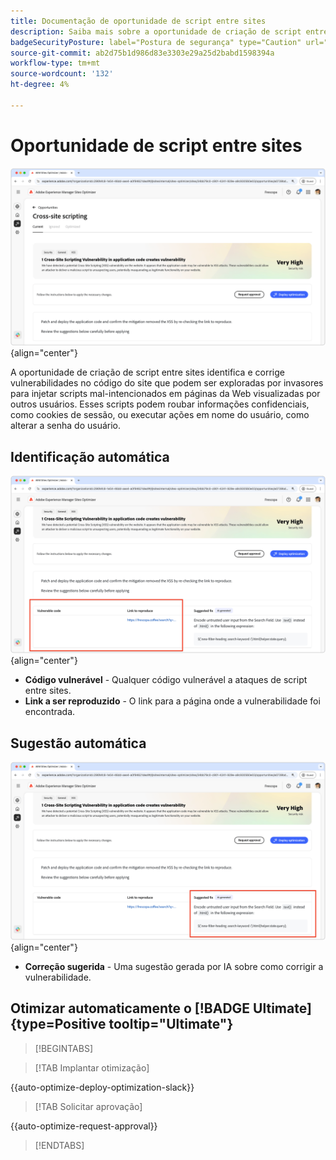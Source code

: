 ```yaml
---
title: Documentação de oportunidade de script entre sites
description: Saiba mais sobre a oportunidade de criação de script entre sites e para identificar e corrigir vulnerabilidades de segurança do site.
badgeSecurityPosture: label="Postura de segurança" type="Caution" url="../../opportunity-types/security-posture.md" tooltip="Postura de segurança"
source-git-commit: ab2d75b1d986d83e3303e29a25d2babd1598394a
workflow-type: tm+mt
source-wordcount: '132'
ht-degree: 4%

---
```



# Oportunidade de script entre sites

![Oportunidade entre sites](./assets/cross-site-scripting/hero.png){align="center"}

A oportunidade de criação de script entre sites identifica e corrige vulnerabilidades no código do site que podem ser exploradas por invasores para injetar scripts mal-intencionados em páginas da Web visualizadas por outros usuários. Esses scripts podem roubar informações confidenciais, como cookies de sessão, ou executar ações em nome do usuário, como alterar a senha do usuário.

## Identificação automática

![Identificar automaticamente oportunidade entre sites](./assets/cross-site-scripting/auto-identify.png){align="center"}

* **Código vulnerável** - Qualquer código vulnerável a ataques de script entre sites.
* **Link a ser reproduzido** - O link para a página onde a vulnerabilidade foi encontrada.

## Sugestão automática

![Oportunidade entre sites sugerida automaticamente](./assets/cross-site-scripting/auto-suggest.png){align="center"}

* **Correção sugerida** - Uma sugestão gerada por IA sobre como corrigir a vulnerabilidade.

## Otimizar automaticamente o [!BADGE Ultimate]{type=Positive tooltip="Ultimate"}


>[!BEGINTABS]

>[!TAB Implantar otimização]

{{auto-optimize-deploy-optimization-slack}}

>[!TAB Solicitar aprovação]

{{auto-optimize-request-approval}}

>[!ENDTABS]
